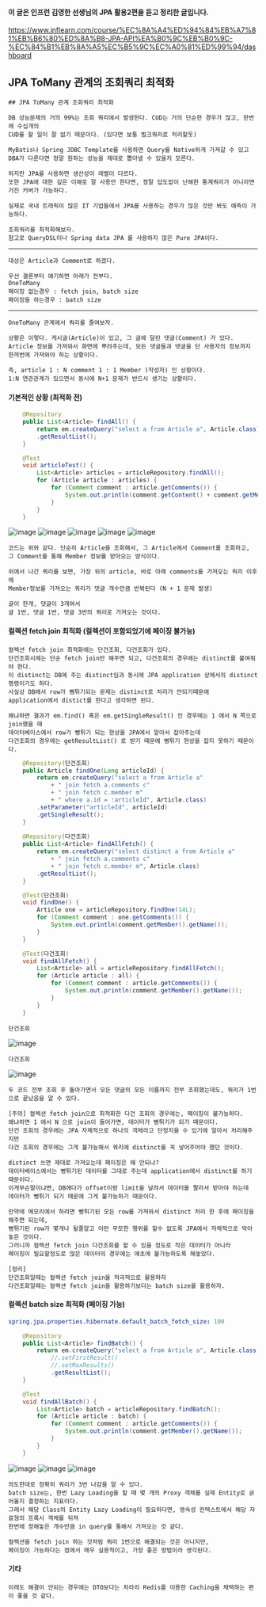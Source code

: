#### 이 글은 인프런 김영한 선생님의 JPA 활용2편을 듣고 정리한 글입니다.

https://www.inflearn.com/course/%EC%8A%A4%ED%94%84%EB%A7%81%EB%B6%80%ED%8A%B8-JPA-API%EA%B0%9C%EB%B0%9C-%EC%84%B1%EB%8A%A5%EC%B5%9C%EC%A0%81%ED%99%94/dashboard

## JPA ToMany 관계의 조회쿼리 최적화

    ## JPA ToMany 관계 조회쿼리 최적화 

    DB 성능문제의 거의 99%는 조회 쿼리에서 발생한다. CUD는 거의 단순한 경우가 많고, 한번에 수십개의
    CUD를 할 일이 잘 없기 때문이다. (있다면 보통 벌크쿼리로 처리할듯)

    MyBatis나 Spring JDBC Template를 사용하면 Query를 Native하게 가져갈 수 있고
    DBA가 다룬다면 정말 원하는 성능을 제대로 뽑아낼 수 있을지 모른다.
    
    하지만 JPA를 사용하면 생산성이 레벨이 다르다.
    또한 JPA에 대한 깊은 이해로 잘 사용만 한다면, 정말 답도없이 난해한 통계쿼리가 아니라면 거진 커버가 가능하다.

    실제로 국내 트래픽이 많은 IT 기업들에서 JPA를 사용하는 경우가 많은 것만 봐도 예측이 가능하다.

    조회쿼리를 최적화해보자.
    참고로 QueryDSL이나 Spring data JPA 를 사용하지 않은 Pure JPA이다.

---

    대상은 Article과 Comment로 하겠다.

    우선 결론부터 얘기하면 아래가 전부다.
    OneToMany
    페이징 없는경우 : fetch join, batch size
    페이징을 하는경우 : batch size

---

    OneToMany 관계에서 쿼리를 줄여보자.

    상황은 이렇다. 게시글(Article)이 있고, 그 글에 달린 댓글(Comment) 가 있다.
    Article 정보를 가져와서 화면에 뿌려주는데, 모든 댓글들과 댓글을 단 사용자의 정보까지 한꺼번에 가져와야 하는 상황이다.

    즉, article 1 : N comment 1 : 1 Member (작성자) 인 상황이다.
    1:N 연관관계가 있으면서 동시에 N+1 문제가 반드시 생기는 상황이다.

#### 기본적인 상황 (최적화 전)

```java
    @Repository
    public List<Article> findAll() {
        return em.createQuery("select a from Article a", Article.class)
        .getResultList();
    }

    @Test
    void articleTest() {
        List<Article> articles = articleRepository.findAll();
        for (Article article : articles) {
            for (Comment comment : article.getComments()) {
                System.out.println(comment.getContent() + comment.getMember().getName());
            }
        }
    }
```

![image](https://user-images.githubusercontent.com/19279163/132706035-b33d3a5d-f4ca-4505-9d02-bdd8349a9db4.png)
![image](https://user-images.githubusercontent.com/19279163/132706062-6da71e56-8cf0-4bf7-a6f2-1c9ac6906b93.png)
![image](https://user-images.githubusercontent.com/19279163/132706091-ccb5f661-b5a8-4ec7-9318-8906ee2bbf3f.png)
![image](https://user-images.githubusercontent.com/19279163/132706111-5d4c31ea-a643-42da-a9f6-b39f9d631db5.png)
![image](https://user-images.githubusercontent.com/19279163/132706126-c5c0ad64-bd74-4ecc-97b0-13d2b526de23.png)

    코드는 위와 같다. 단순히 Article을 조회해서, 그 Article에서 Comment를 조회하고, 그 Comment를 통해 Member 정보를 받아오는 방식이다.
    
    위에서 나간 쿼리를 보면, 가장 위의 article, 바로 아래 comments를 가져오는 쿼리 이후에
    Member정보를 가져오는 쿼리가 댓글 개수만큼 반복된다 (N + 1 문제 발생)

    글이 한개, 댓글이 3개여서
    글 1번, 댓글 1번, 댓글 3번의 쿼리로 가져오는 것이다.

#### 컬렉션 fetch join 최적화 (컬렉션이 포함되었기에 페이징 불가능)

    컬렉션 fetch join 최적화에는 단건조회, 다건조회가 있다.
    단건조회시에는 단순 fetch join만 해주면 되고, 다건조회의 경우에는 distinct를 붙여줘야 한다.
    이 distinct는 DB에 주는 distinct임과 동시에 JPA application 상에서의 distinct 명령이기도 하다.
    사실상 DB에서 row가 뻥튀기되는 문제는 distinct로 처리가 안되기때문에
    application에서 distict를 한다고 생각하면 된다.
    
    왜냐하면 결과가 em.find() 혹은 em.getSingleResult() 인 경우에는 1 에서 N 쪽으로 join했을 때
    데이터베이스에서 row가 뻥튀기 되는 현상을 JPA에서 알아서 잡아주는데
    다건조회의 경우에는 getResultList() 로 받기 때문에 뻥튀기 현상을 잡지 못하기 때문이다.

```java
    @Repository(단건조회)
    public Article findOne(Long articleId) {
        return em.createQuery("select a from Article a"
            + " join fetch a.comments c"
            + " join fetch c.member m"
            + " where a.id = :articleId", Article.class)
        .setParameter("articleId", articleId)
        .getSingleResult();
    }
    
    @Repository(다건조회)
    public List<Article> findAllFetch() {
        return em.createQuery("select distinct a from Article a"
            + " join fetch a.comments c"
            + " join fetch c.member m", Article.class)
        .getResultList();
    }

    @Test(단건조회)
    void findOne() {
        Article one = articleRepository.findOne(14L);
        for (Comment comment : one.getComments()) {
            System.out.println(comment.getMember().getName());
        }
    }

    @Test(다건조회)
    void findAllFetch() {
        List<Article> all = articleRepository.findAllFetch();
        for (Article article : all) {
            for (Comment comment : article.getComments()) {
                System.out.println(comment.getMember().getName());
            }
        }
    }
```

`단건조회`

![image](https://user-images.githubusercontent.com/19279163/132720129-b419e8d9-232b-426b-86d3-7b4f6be5cf06.png)


`다건조회`

![image](https://user-images.githubusercontent.com/19279163/132720160-ed0d48d1-4b74-4a47-b27e-2d499e85b930.png)

    두 코드 전부 조회 후 돌아가면서 모든 댓글의 모든 이름까지 전부 조회했는데도, 쿼리가 1번으로 끝났음을 알 수 있다.

    [주의] 컬렉션 fetch join으로 최적화한 다건 조회의 경우에는, 페이징이 불가능하다.
    왜냐하면 1 에서 N 으로 join이 들어가면, 데이터가 뻥튀기가 되기 때문이다.
    단건 조회의 경우에는 JPA 자체적으로 하나의 객체라고 단정지을 수 있기에 알아서 처리해주지만
    다건 조회의 경우에는 그게 불가능해서 쿼리에 distinct를 꼭 넣어주어야 했던 것이다.

    distinct 쓰면 제대로 가져오는데 페이징은 왜 안되냐?
    데이터베이스에서는 뻥튀기된 데이터를 그대로 주는데 application에서 distinct를 하기 때문이다.
    이게무슨말이냐면, DB에다가 offset이랑 limit을 날려서 데이터를 짤라서 받아야 하는데
    데이터가 뻥튀기 되기 때문에 그게 불가능하기 때문이다.

    만약에 메모리에서 하려면 뻥튀기된 모든 row를 가져와서 distinct 처리 한 후에 페이징을 해주면 되는데,
    뻥튀기된 row가 몇개나 될줄알고 이런 무모한 행위를 할수 없도록 JPA에서 자체적으로 막아놓은 것이다.
    그러니까 컬렉션 fetch join 다건조회를 할 수 있을 정도로 작은 데이터가 아니라
    페이징이 필요할정도로 많은 데이터의 경우에는 애초에 불가능하도록 해놓았다.

    [정리]
    단건조회일때는 컬렉션 fetch join을 적극적으로 활용하자
    다건조회일때는 컬렉션 fetch join을 활용하기보다는 batch size를 활용하자.

#### 컬렉션 batch size 최적화 (페이징 가능)

```yaml
spring.jpa.properties.hibernate.default_batch_fetch_size: 100
```

```java
    @Repository
    public List<Article> findBatch() {
        return em.createQuery("select a from Article a", Article.class)
            //.setFirstResult()
            //.setMaxResults()
            .getResultList();
    }

    @Test
    void findAllBatch() {
        List<Article> batch = articleRepository.findBatch();
        for (Article article : batch) {
            for (Comment comment : article.getComments()) {
                System.out.println(comment.getMember().getName());
            }
        }
    }
```

![image](https://user-images.githubusercontent.com/19279163/132726714-c7de5dcb-a1b3-415c-a7fd-6d8fb192b9fc.png)
![image](https://user-images.githubusercontent.com/19279163/132726732-8cb0147e-58e2-428e-bbda-84f4b9b51243.png)
![image](https://user-images.githubusercontent.com/19279163/132726756-a01f4d79-d6e4-4ddd-9d37-d911186d4fee.png)

    의도한대로 정확히 쿼리가 3번 나감을 알 수 있다.
    batch size는, 한번 Lazy Loading을 할 때 몇 개의 Proxy 객체를 실제 Entity로 긁어올지 결정하는 지표이다.
    그래서 해당 Class의 Entity Lazy Loading이 필요하다면, 영속성 컨텍스트에서 해당 자료형의 프록시 객체를 뒤져
    한번에 정해놓은 개수만큼 in query를 통해서 가져오는 것 같다.
    
    컬렉션을 fetch join 하는 것처럼 쿼리 1번으로 해결되는 것은 아니지만,
    페이징이 가능하다는 점에서 매우 실용적이고, 가장 좋은 방법이라 생각된다.

#### 기타

    이래도 해결이 안되는 경우에는 DTO보다는 차라리 Redis를 이용한 Caching을 채택하는 편이 좋을 것 같다.
    
